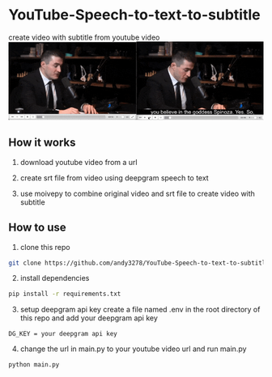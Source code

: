 # YouTube-Speech-to-text-to-subtitle
 create video with subtitle from youtube video
![demo gif with subtitle](./subtitle_demo.gif)

## How it works
1. download youtube video from a url

2. create srt file from video using deepgram speech to text

3. use moivepy to combine original video and srt file to create video with subtitle

## How to use
1. clone this repo
``` bash
git clone https://github.com/andy3278/YouTube-Speech-to-text-to-subtitle.git
```
2. install dependencies
``` bash
pip install -r requirements.txt
```
3. setup deepgram api key
create a file named .env in the root directory of this repo and add your deepgram api key
``` 
DG_KEY = your deepgram api key
```

4. change the url in main.py to your youtube video url and run main.py
``` python
python main.py
```